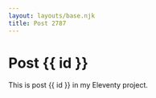 ```yaml
---
layout: layouts/base.njk
title: Post 2787
---
```


# Post {{ id }}

This is post {{ id }} in my Eleventy project.
